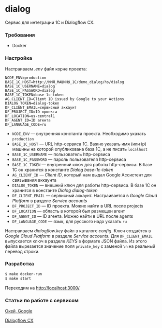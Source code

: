 # dialog

Сервис для интеграции 1C и Dialogflow CX.

### Требования

* Docker

### Настройка

Настраиваем *.env* файл корне проекта:
```
NODE_ENV=production
BASE_1C_HOST=http://ИМЯ_МАШИНЫ_1С/demo_dialog/hs/dialog
BASE_1C_USERNAME=dialog
BASE_1C_PASSWORD=dialog
BASE_1C_TOKEN=base-1c-token
AG_CLIENT_ID=Client ID issued by Google to your Actions
DIALOG_TOKEN=dialog-token
DF_CLIENT_EMAIL=сервисный аккаунт
DF_PROJECT_ID=ID проекта
DF_LOCATION=us-central1
DF_AGENT_ID=ID агента
DF_LANGUAGE_CODE=ru
```
- `NODE_ENV` — внутренняя константа проекта. Необходимо указать `production`
- `BASE_1C_HOST` — URL http-сервиса 1С. Важно указать имя (или ip) машины на которой опубликована база 1С, а не писать `localhost`
- `BASE_1C_USERNAME` — пользователь http-сервиса
- `BASE_1C_PASSWORD` — пароль пользователя http-сервиса
- `BASE_1C_TOKEN` — внутренний ключ для работы http-сервиса. В базе 1С он хранится в константе *Dialog base-1c-token*
- `AG_CLIENT_ID` — *Client ID*, который нам выдал Google Ассистент для связывания аккаунта
- `DIALOG_TOKEN` — внешний ключ для работы http-сервиса. В базе 1С он хранится в константе *Dialog dialog-token*
- `DF_CLIENT_EMAIL` — сервисный аккаунт. Настраивается в *Google Cloud Platform* в разделе *Service accounts*
- `DF_PROJECT_ID` — ID проекта. Можно найти в URL после projects
- `DF_LOCATION` — область в которой был размещен агент
- `DF_AGENT_ID` — ID агента. Можно найти в URL после agents
- `DF_LANGUAGE_CODE` — язык, для русского надо указать `ru`

Настраиваем *dialogflow.key* файл в каталоге *config*. Ключ создаётся в *Google Cloud Platform* в разделе *Service accounts*. Для `DF_CLIENT_EMAIL` выпускается ключ в разделе *KEYS* в формате JSON файла. Из этого файла вырезается значение поля `private_key` с заменой `\n` на реальный перевод строки.

### Разработка

```sh
$ make docker-run
$ make start
```
Переходим на [http://localhost:3000/](http://localhost:3000/)

### Статьи по работе с сервисом

[Окей, Google](https://grig.top/ok_google/)

[Dialogflow CX](https://grig.top/dialogflow_cx/)